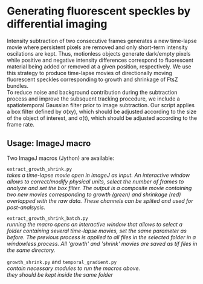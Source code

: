 # Generating fluorescent speckles by differential imaging

Intensity subtraction of two consecutive frames generates a new time-lapse movie where persistent pixels are removed and only short-term intensity oscilations are kept. Thus, motionless objects generate dark/empty pixels while positive and negative intensity differences correspond to fluorescent material being added or removed at a given position, respectively. We use this strategy to produce time-lapse movies of directionally moving fluorescent speckles corresponding to growth and shrinkage of FtsZ bundles. <br>
To reduce noise and background contribution during the subtraction process and improve the subsquent tracking procedure, we include a spatiotemporal Gaussian filter prior to image subtraction. Our script applies a box filter defined by σ(xy), which should be adjusted according to the size of the object of interest, and σ(t), which should be adjusted according to the frame rate.

## Usage: ImageJ macro

Two ImageJ macros (Jython) are available:

`extract_growth_shrink.py` <br>
*takes a time-lapse movie open in imageJ as input. An interactive window allows to correct/modify physical units, select the number of frames to analyze and set the box filter. The output is a composite movie containing two new movies corresponding to growth (green) and shrinkage (red) overlapped with the raw data. These channels can be splited and used for post-analsysis.*

`extract_growth_shrink_batch.py` <br>
*running the macro opens an interactive window that allows to select a folder containing several time-lapse movies, set the same parameter as before. The previous process is applied to all files in the selected folder in a windowless process. All 'growth' and 'shrink' movies are saved as tif files in the same directory.*

`growth_shrink.py` and `temporal_gradient.py`<br>
*contain necessary modules to run the macros above.* <br>
*they should be kept inside the same folder*
